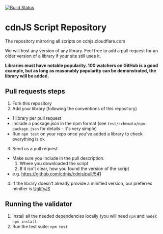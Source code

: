 <a href="http://travis-ci.org/cdnjs/cdnjs"><img src="https://secure.travis-ci.org/cdnjs/cdnjs.png" alt="Build Status" style="max-width:100%;"></a>


# cdnJS Script Repository

The repository mirroring all scripts on cdnjs.cloudflare.com

We will host any version of any library. Feel free to add a pull request for an older version of a library if your site still uses it.

__Libraries must have notable popularity. 100 watchers on GitHub is a good example, but as long as reasonably popularity can be demonstrated, the library will be added.__

## Pull requests steps

1. Fork this repository
2. Add your library (following the conventions of this repository)
  * 1 library per pull request
  * include a package.json in the npm format (see `test/schemata/npm-package.json` for details - it's very simple)
  * Run `npm test` on your repo once you've added a library to check everything is ok
3. Send us a pull request.
  * Make sure you include in the pull description:
      1. Where you downloaded the script
      2. If it isn't clear, how you found the version of the script
  * e.g. https://github.com/cdnjs/cdnjs/pull/541
4. If the library doesn't already provide a minified version, our preferred minifier is [UglifyJS](http://marijnhaverbeke.nl/uglifyjs "UglifyJS")

## Running the validator
1. Install all the needed dependencies locally (you will need `npm` and `node`): `npm install`
2. Run the test suite: `npm test`

<img alt="Clicky" width="1" height="1" src="//in.getclicky.com/66606907ns.gif" />

